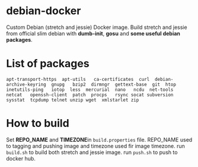 # debian-docker
Custom Debian (stretch and jessie) Docker image.
Build stretch and jessie from official slim debian with **dumb-init**, **gosu** and **some useful debian packages**.

# List of packages
`apt-transport-https  apt-utils  
 ca-certificates  curl 
 debian-archive-keyring  gnupg  
 bzip2  dirmngr  gettext-base 
 git  htop  inetutils-ping  
 iotop  less  mercurial  nano  
 ncdu  net-tools  netcat  
 openssh-client  patch  procps  
 rsync socat subversion sysstat 
 tcpdump telnet unzip wget 
 xmlstarlet zip`

# How to build
Set **REPO_NAME** and **TIMEZONE**in `build.properties` file. REPO_NAME used to tagging and pushing image and timezone used fir image timezone.
run `build.sh` to build both stretch and jessie image.
run `push.sh` to push to docker hub.
